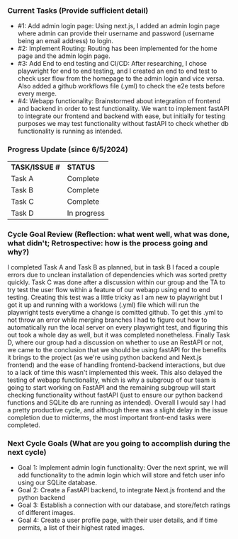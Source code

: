 

### Current Tasks (Provide sufficient detail)
  * #1: Add admin login page: Using next.js, I added an admin login page where admin can provide their username and password (username being an email address) to login.
  * #2: Implement Routing: Routing has been implemented for the home page and the admin login page.
  * #3: Add End to end testing and CI/CD: After researching, I chose playwright for end to end testing, and I created an end to end test to check user flow from the homepage to the admin login and vice versa. Also added a github workflows file (.yml) to check the e2e tests before every merge.
  * #4: Webapp functionality: Brainstormed about integration of frontend and backend in order to test functionality. We want to implement fastAPI to integrate our frontend and backend with ease, but initially for testing purposes we may test functionality without fastAPI to check whether db functionality is running as intended.

### Progress Update (since 6/5/2024) 
<table>
    <tr>
        <td><strong>TASK/ISSUE #</strong>
        </td>
        <td><strong>STATUS</strong>
        </td>
    </tr>
    <tr>
        <!-- Task/Issue # -->
        <td>Task A
        </td>
        <!-- Status -->
        <td>Complete
        </td>
    </tr>
    <tr>
        <!-- Task/Issue # -->
        <td>Task B
        </td>
        <!-- Status -->
        <td>Complete
        </td>
    </tr>
    <tr>
        <!-- Task/Issue # -->
        <td>Task C
        </td>
        <!-- Status -->
        <td>Complete
        </td>
    </tr>
    <tr>
        <!-- Task/Issue # -->
        <td>Task D
        </td>
        <!-- Status -->
        <td>In progress
        </td>
    </tr>
</table>

### Cycle Goal Review (Reflection: what went well, what was done, what didn't; Retrospective: how is the process going and why?)
I completed Task A and Task B as planned, but in task B I faced a couple errors due to unclean installation of dependencies which was sorted pretty quickly. Task C was done after a discussion within our group and the TA to try test the user flow within a feature of our webapp using end to end testing. Creating this test was a little tricky as I am new to playwright but I got it up and running with a worklows (.yml) file which will run the playwright tests everytime a change is comitted github. To get this .yml to not throw an error while merging branches I had to figure out how to automatically run the local server on every playwright test, and figuring this out took a whole day as well, but it was completed nonetheless. Finally Task D, where our group had a discussion on whether to use an RestAPI or not, we came to the conclusion that we should be using fastAPI for the benefits it brings to the project (as we're using python backend and Next.js frontend) and the ease of handling frontend-backend interactions, but due to a lack of time this wasn't implemented this week. This also delayed the testing of webapp functionality, which is why a subgroup of our team is going to start working on FastAPI and the remaining subgroup will start checking functionality without fastAPI (just to ensure our python backend functions and SQLite db are running as intended). Overall I would say I had a pretty productive cycle, and although there was a slight delay in the issue completion due to midterms, the most important front-end tasks were completed. 

### Next Cycle Goals (What are you going to accomplish during the next cycle)
  * Goal 1: Implement admin login functionality:  Over the next sprint, we will add functionality to the admin login which will store and fetch user info using our SQLite database. 
  * Goal 2: Create a FastAPI backend, to integrate Next.js frontend and the python backend
  * Goal 3: Establish a connection with our database, and store/fetch ratings of different images.
  * Goal 4: Create a user profile page, with their user details, and if time permits, a list of their highest rated images.
